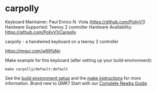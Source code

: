 # carpolly

Keyboard Maintainer: Paul Enrico N. Viola (https://github.com/PollyV1)
Hardware Supported: Teensy 2 controller
Hardware Availability: https://github.com/PollyV1/Carpolly

carpolly - a handwired keyboard on a teensy 2 controller

https://imgur.com/w691sNn

Make example for this keyboard (after setting up your build environment):

    make carpolly/default:default

See the [build environment setup](https://docs.qmk.fm/#/getting_started_build_tools) and the [make instructions](https://docs.qmk.fm/#/getting_started_make_guide) for more information. Brand new to QMK? Start with our [Complete Newbs Guide](https://docs.qmk.fm/#/newbs).
